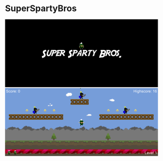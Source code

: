 # SuperSpartyBros

![ScreenShot](https://github.com/Utkarsh-Mishra-CIC/SuperSpartyBros/blob/master/shot%200002.png)
![ScreenShot](https://github.com/Utkarsh-Mishra-CIC/SuperSpartyBros/blob/master/shot%200207.png)

